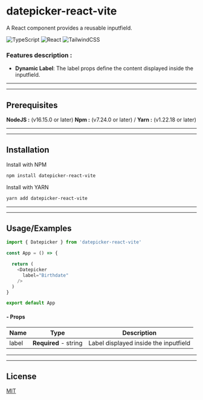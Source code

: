# datepicker-react-vite

A React component provides a reusable inputfield.

![TypeScript](https://img.shields.io/badge/Language-TypeScript-2f74c0)
![React](https://img.shields.io/badge/Framework-React-5ed3f3)
![TailwindCSS](https://img.shields.io/badge/Framework-TailwindCSS-36B6F2)

### Features description :

- **Dynamic Label**: The label props define the content displayed inside the inputfield.

---

---

## Prerequisites

**NodeJS :** (v16.15.0 or later)
**Npm :** (v7.24.0 or later) / **Yarn :** (v1.22.18 or later)

---

---

## Installation

Install with NPM

```bash
npm install datepicker-react-vite
```

Install with YARN

```bash
yarn add datepicker-react-vite
```

---

---

## Usage/Examples

```javascript
import { Datepicker } from 'datepicker-react-vite'

const App = () => {

  return (
    <Datepicker
      label="Birthdate"
    />
  )
}

export default App
```

#### - Props

| Name        | Type                    | Description                              |
| ----------- | ----------------------- | ---------------------------------------- |
| label       | **Required** - string   | Label displayed inside the inputfield    |

---

---

## License

[MIT](https://choosealicense.com/licenses/mit/)
